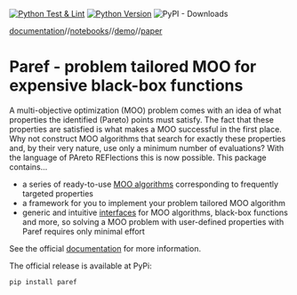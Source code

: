 [![Python Test & Lint](https://github.com/nicolaipalm/paref/actions/workflows/python-test.yml/badge.svg)](https://github.com/nicolaipalm/paref/actions/workflows/python-test.yml)
[![Python Version](https://img.shields.io/badge/python-3.10+-blue.svg?style=plastic)](https://www.python.org/downloads/)
![PyPI - Downloads](https://img.shields.io/pypi/dm/paref)


[documentation](https://paref.readthedocs.io/en/latest/)//[notebooks](https://github.com/nicolaipalm/paref/tree/main/docs/notebooks)//[demo](https://huggingface.co/spaces/NicoPalm/paref-showcase)//[paper](https://papers.ssrn.com/sol3/papers.cfm?abstract_id=4668407)

# Paref - problem tailored MOO for expensive black-box functions

A multi-objective optimization (MOO) problem comes with an idea of what properties the identified
(Pareto) points must satisfy.
The fact that these properties are satisfied is what makes a MOO successful in the first place.
Why not construct MOO algorithms that search for exactly these properties and,
by their very nature, use only a minimum number of evaluations?
With the language of PAreto REFlections this is now possible.
This package contains...

- a series of ready-to-use [MOO algorithms](https://github.com/nicolaipalm/paref/tree/main/paref/moo_algorithms)
  corresponding to frequently targeted properties
- a framework for you to implement your problem tailored MOO algorithm
- generic and intuitive [interfaces](https://github.com/nicolaipalm/paref/tree/main/paref/interfaces) for MOO
  algorithms, black-box functions and more, so solving a MOO problem with user-defined properties with Paref requires
  only minimal effort

See the official [documentation](https://paref.readthedocs.io/en/latest/) for more information.

The official release is available at PyPi:

```
pip install paref
```
